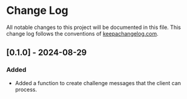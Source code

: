 # Change Log
All notable changes to this project will be documented in this file. This change log follows the conventions of [keepachangelog.com](http://keepachangelog.com/).

## [0.1.0] - 2024-08-29
### Added
- Added a function to create challenge messages that the client can process.
